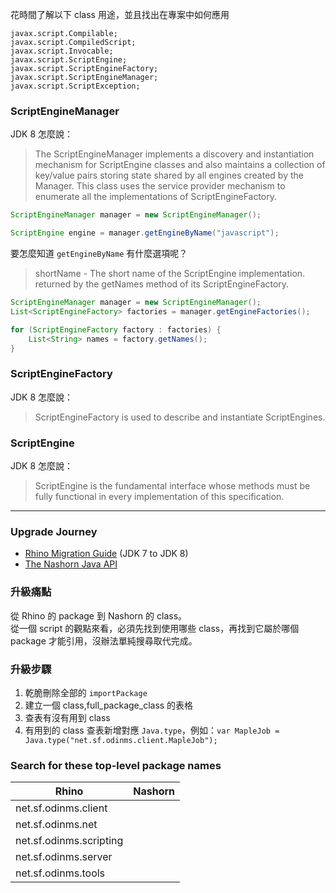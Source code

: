 花時間了解以下 class 用途，並且找出在專案中如何應用
```
javax.script.Compilable;
javax.script.CompiledScript;
javax.script.Invocable;
javax.script.ScriptEngine;
javax.script.ScriptEngineFactory;
javax.script.ScriptEngineManager;
javax.script.ScriptException;
```

### ScriptEngineManager

JDK 8 怎麼說：
> The ScriptEngineManager implements a discovery and instantiation mechanism for ScriptEngine classes and also maintains a collection of key/value pairs storing state shared by all engines created by the Manager. This class uses the service provider mechanism to enumerate all the implementations of ScriptEngineFactory.


```java
ScriptEngineManager manager = new ScriptEngineManager();

ScriptEngine engine = manager.getEngineByName("javascript");
```

要怎麼知道 `getEngineByName` 有什麼選項呢？
> shortName - The short name of the ScriptEngine implementation. returned by the getNames method of its ScriptEngineFactory.

```java
ScriptEngineManager manager = new ScriptEngineManager();
List<ScriptEngineFactory> factories = manager.getEngineFactories();

for (ScriptEngineFactory factory : factories) {
    List<String> names = factory.getNames();
}
```

### ScriptEngineFactory

JDK 8 怎麼說：
> ScriptEngineFactory is used to describe and instantiate ScriptEngines.

### ScriptEngine

JDK 8 怎麼說：
> ScriptEngine is the fundamental interface whose methods must be fully functional in every implementation of this specification.

----

### Upgrade Journey
* [Rhino Migration Guide](https://wiki.openjdk.org/display/Nashorn/Rhino+Migration+Guide) (JDK 7 to JDK 8)
* [The Nashorn Java API](https://docs.oracle.com/javase//9/nashorn/nashorn-java-api.htm)

### 升級痛點
從 Rhino 的 package 到 Nashorn 的 class。  
從一個 script 的觀點來看，必須先找到使用哪些 class，再找到它屬於哪個 package 才能引用，沒辦法單純搜尋取代完成。

### 升級步驟
1. 乾脆刪除全部的 `importPackage`
2. 建立一個 class,full_package_class 的表格
3. 查表有沒有用到 class
4. 有用到的 class 查表新增對應 `Java.type`，例如：`var MapleJob = Java.type("net.sf.odinms.client.MapleJob");`

### Search for these top-level package names

|Rhino|Nashorn|
|----|----|
|net.sf.odinms.client||
|net.sf.odinms.net||
|net.sf.odinms.scripting||
|net.sf.odinms.server||
|net.sf.odinms.tools||
